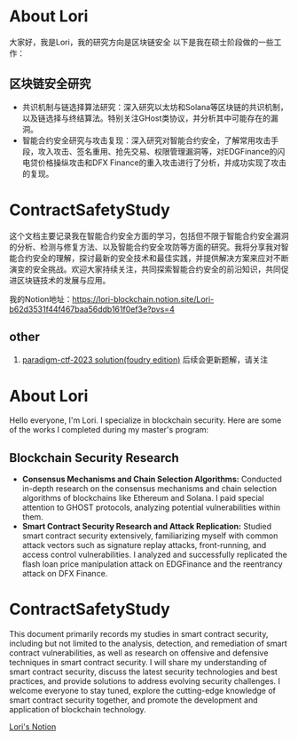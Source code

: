 # About Lori
大家好，我是Lori，我的研究方向是区块链安全 以下是我在硕士阶段做的一些工作：
## 区块链安全研究
- 共识机制与链选择算法研究：深入研究以太坊和Solana等区块链的共识机制，以及链选择与终结算法。特别关注GHost类协议，并分析其中可能存在的漏洞。
- 智能合约安全研究与攻击复现：深入研究对智能合约安全，了解常用攻击手段，攻入攻击、签名重用、抢先交易、权限管理漏洞等，对EDGFinance的闪电贷价格操纵攻击和DFX Finance的重入攻击进行了分析，并成功实现了攻击的复现。

# ContractSafetyStudy

这个文档主要记录我在智能合约安全方面的学习，包括但不限于智能合约安全漏洞的分析、检测与修复方法、以及智能合约安全攻防等方面的研究。我将分享我对智能合约安全的理解，探讨最新的安全技术和最佳实践，并提供解决方案来应对不断演变的安全挑战。欢迎大家持续关注，共同探索智能合约安全的前沿知识，共同促进区块链技术的发展与应用。

我的Notion地址：https://lori-blockchain.notion.site/Lori-b62d3531f44f467baa56ddb161f0ef3e?pvs=4

## other
1. [paradigm-ctf-2023 solution(foudry edition)](https://github.com/Chocolatieee0929/paradigm-ctf-2023) 后续会更新题解，请关注

# About Lori

Hello everyone, I'm Lori. I specialize in blockchain security. Here are some of the works I completed during my master's program:

## Blockchain Security Research
- **Consensus Mechanisms and Chain Selection Algorithms:** Conducted in-depth research on the consensus mechanisms and chain selection algorithms of blockchains like Ethereum and Solana. I paid special attention to GHOST protocols, analyzing potential vulnerabilities within them.
- **Smart Contract Security Research and Attack Replication:** Studied smart contract security extensively, familiarizing myself with common attack vectors such as signature replay attacks, front-running, and access control vulnerabilities. I analyzed and successfully replicated the flash loan price manipulation attack on EDGFinance and the reentrancy attack on DFX Finance.

# ContractSafetyStudy

This document primarily records my studies in smart contract security, including but not limited to the analysis, detection, and remediation of smart contract vulnerabilities, as well as research on offensive and defensive techniques in smart contract security. I will share my understanding of smart contract security, discuss the latest security technologies and best practices, and provide solutions to address evolving security challenges. I welcome everyone to stay tuned, explore the cutting-edge knowledge of smart contract security together, and promote the development and application of blockchain technology.

[Lori's Notion](https://lori-blockchain.notion.site/Lori-b62d3531f44f467baa56ddb161f0ef3e?pvs=4)
